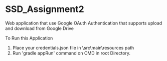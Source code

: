 # SSD_Assignment2
Web application that use Google OAuth Authentication that supports upload and download from Google Drive

To Run this Application 
1. Place your credentials.json file in \src\main\resources path
2. Run 'gradle appRun' command on CMD in root Directory.
